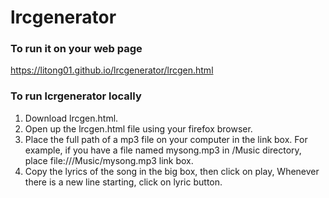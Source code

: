 # lrcgenerator


### To run it on your web page

https://litong01.github.io/lrcgenerator/lrcgen.html


### To run lcrgenerator locally
1. Download lrcgen.html.
2. Open up the lrcgen.html file using your firefox browser.
3. Place the full path of a mp3 file on your computer in the link box.
   For example, if you have a file named mysong.mp3 in /Music directory,
   place file:///Music/mysong.mp3 link box.
4. Copy the lyrics of the song in the big box, then click on play,
   Whenever there is a new line starting, click on lyric button.
   

